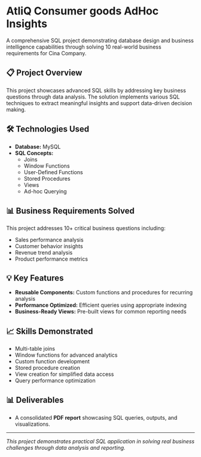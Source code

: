 # AtliQ Consumer goods AdHoc Insights

A comprehensive SQL project demonstrating database design and business intelligence capabilities through solving 10 real-world business requirements for Cina Company.

## 📋 Project Overview

This project showcases advanced SQL skills by addressing key business questions through data analysis. The solution implements various SQL techniques to extract meaningful insights and support data-driven decision making.

## 🛠️ Technologies Used

- **Database:** MySQL
- **SQL Concepts:** 
  - Joins
  - Window Functions
  - User-Defined Functions
  - Stored Procedures
  - Views
  - Ad-hoc Querying

## 📊 Business Requirements Solved

This project addresses 10+ critical business questions including:
- Sales performance analysis
- Customer behavior insights  
- Revenue trend analysis
- Product performance metrics

## 💡 Key Features

- **Reusable Components:** Custom functions and procedures for recurring analysis
- **Performance Optimized:** Efficient queries using appropriate indexing
- **Business-Ready Views:** Pre-built views for common reporting needs

## 📈 Skills Demonstrated

- Multi-table joins
- Window functions for advanced analytics
- Custom function development
- Stored procedure creation
- View creation for simplified data access
- Query performance optimization

## 📊 Deliverables  
- A consolidated **PDF report** showcasing SQL queries, outputs, and visualizations.

---

*This project demonstrates practical SQL application in solving real business challenges through data analysis and reporting.*
